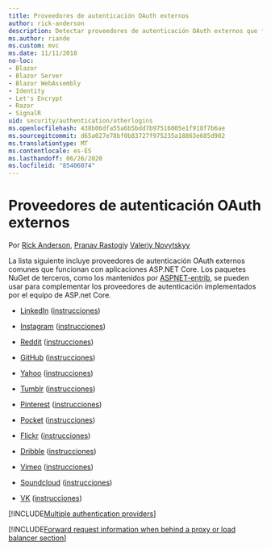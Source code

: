 ```yaml
---
title: Proveedores de autenticación OAuth externos
author: rick-anderson
description: Detectar proveedores de autenticación OAuth externos que funcionan con aplicaciones ASP.NET Core.
ms.author: riande
ms.custom: mvc
ms.date: 11/11/2018
no-loc:
- Blazor
- Blazor Server
- Blazor WebAssembly
- Identity
- Let's Encrypt
- Razor
- SignalR
uid: security/authentication/otherlogins
ms.openlocfilehash: 438b06dfa55a6b5bdd7b97516005e1f918f7b6ae
ms.sourcegitcommit: d65a027e78bf0b83727f975235a18863e685d902
ms.translationtype: MT
ms.contentlocale: es-ES
ms.lasthandoff: 06/26/2020
ms.locfileid: "85406074"
---
```

# <a name="external-oauth-authentication-providers"></a>Proveedores de autenticación OAuth externos

Por [Rick Anderson](https://twitter.com/RickAndMSFT), [Pranav Rastogi](https://github.com/rustd)y [Valeriy Novytskyy](https://github.com/01binary)

La lista siguiente incluye proveedores de autenticación OAuth externos comunes que funcionan con aplicaciones ASP.NET Core. Los paquetes NuGet de terceros, como los mantenidos por [ASPNET-entrib](https://www.nuget.org/packages?q=owners%3Aaspnet-contrib+title%3AOAuth), se pueden usar para complementar los proveedores de autenticación implementados por el equipo de ASP.net Core.

* [LinkedIn](https://www.linkedin.com/developer/apps) ([instrucciones](https://developer.linkedin.com/docs/oauth2))

* [Instagram](https://www.instagram.com/developer/register/) ([instrucciones](https://www.instagram.com/developer/authentication/))

* [Reddit](https://www.reddit.com/login?dest=https%3A%2F%2Fwww.reddit.com%2Fprefs%2Fapps) ([instrucciones](https://github.com/reddit/reddit/wiki/OAuth2-Quick-Start-Example))

* [GitHub](https://github.com/login?return_to=https%3A%2F%2Fgithub.com%2Fsettings%2Fapplications%2Fnew) ([instrucciones](https://developer.github.com/v3/oauth/))

* [Yahoo](https://login.yahoo.com/config/login?src=devnet&.done=http%3A%2F%2Fdeveloper.yahoo.com%2Fapps%2Fcreate%2F) ([instrucciones](https://developer.yahoo.com/bbauth/user.html))

* [Tumblr](https://www.tumblr.com/oauth/apps) ([instrucciones](https://www.tumblr.com/docs/api/v2#auth))

* [Pinterest](https://www.pinterest.com/login/?next=http%3A%2F%2Fdevsite%2Fapps%2F) ([instrucciones](https://developers.pinterest.com/docs/api/overview/?))

* [Pocket](https://getpocket.com/developer/apps/new) ([instrucciones](https://getpocket.com/developer/docs/authentication))

* [Flickr](https://www.flickr.com/services/apps/create) ([instrucciones](https://www.flickr.com/services/api/auth.oauth.html))

* [Dribble](https://dribbble.com/signup) ([instrucciones](https://developer.dribbble.com/v1/oauth/))

* [Vimeo](https://vimeo.com/join) ([instrucciones](https://developer.vimeo.com/api/authentication))

* [Soundcloud](https://soundcloud.com/you/apps/new) ([instrucciones](https://developers.soundcloud.com/blog/we-love-oauth-2))

* [VK](https://vk.com/apps?act=manage) ([instrucciones](https://vk.com/pages?oid=-17680044&p=Authorizing_Sites))

[!INCLUDE[Multiple authentication providers](includes/chain-auth-providers.md)]

[!INCLUDE[Forward request information when behind a proxy or load balancer section](includes/forwarded-headers-middleware.md)]
